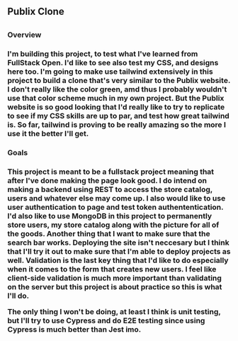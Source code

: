 <h2>Publix Clone<h2>

<h3>Overview<h3>
I'm building this project, to test what I've learned from FullStack Open. I'd like to see also test my CSS, and designs here too. I'm going to make use tailwind extensively in this project to build a clone that's very similar to the Publix website. I don't really like the color green, amd thus I probably wouldn't use that color scheme much in my own project. But the Publix website is so good looking that I'd really like to try to replicate to see if my CSS skills are up to par, and test how great tailwind is. So far, tailwind is proving to be really amazing so the more I use it the better I'll get.

<h3>Goals<h3>
This project is meant to be a fullstack project meaning that after I've done making the page look good. I do intend on making a backend using REST to access the store catalog, users and whatever else may come up. I also would like to use user authentication to page and test token authententication. I'd also like to use MongoDB in this project to permanently store users, my store catalog along with the picture for all of the goods. Another thing that I want to make sure that the search bar works. Deploying the site isn't neccesary but I think that I'll try it out to make sure that I'm able to deploy projects as well. Validation is the last key thing that I'd like to do especially when it comes to the form that creates new users. I feel like client-side validation is much more important than validating on the server but this project is about practice so this is what I'll do.

The only thing I won't be doing, at least I think is unit testing, but I'll try to use Cypress and do E2E testing since using Cypress is much better than Jest imo.
